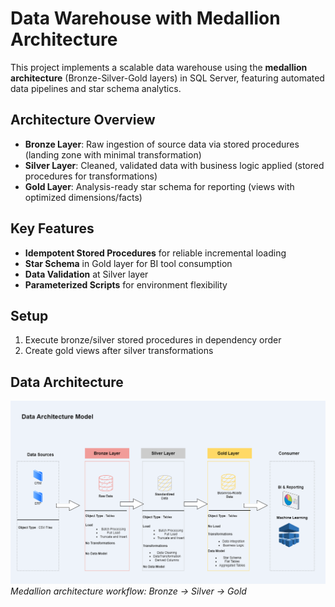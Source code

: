 # Data Warehouse with Medallion Architecture

This project implements a scalable data warehouse using the **medallion architecture** (Bronze-Silver-Gold layers) in SQL Server, featuring automated data pipelines and star schema analytics.

## Architecture Overview
- **Bronze Layer**: Raw ingestion of source data via stored procedures (landing zone with minimal transformation)
- **Silver Layer**: Cleaned, validated data with business logic applied (stored procedures for transformations)
- **Gold Layer**: Analysis-ready star schema for reporting (views with optimized dimensions/facts)


## Key Features
- **Idempotent Stored Procedures** for reliable incremental loading
- **Star Schema** in Gold layer for BI tool consumption
- **Data Validation** at Silver layer
- **Parameterized Scripts** for environment flexibility

## Setup
1. Execute bronze/silver stored procedures in dependency order
2. Create gold views after silver transformations

## Data Architecture
![Data Architecture](DA.PNG)
*Medallion architecture workflow: Bronze → Silver → Gold*



